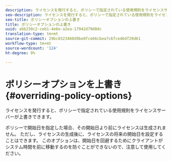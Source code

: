 ```yaml
---
description: ライセンスを発行すると、ポリシーで指定されている使用規則をライセンスサーバーが上書きできます。
seo-description: ライセンスを発行すると、ポリシーで指定されている使用規則をライセンスサーバーが上書きできます。
seo-title: ポリシーオプションの上書き
title: ポリシーオプションの上書き
uuid: abb230c2-ceb1-4e6e-a2ea-17942d79d0dc
translation-type: tm+mt
source-git-commit: 29bc8323460d9be0fce66cbea7c6fce46df20d61
workflow-type: tm+mt
source-wordcount: '124'
ht-degree: 0%

---
```



# ポリシーオプションを上書き{#overriding-policy-options}

ライセンスを発行すると、ポリシーで指定されている使用規則をライセンスサーバーが上書きできます。

ポリシーで開始日を指定した場合、その開始日より前にライセンスは生成されません。 ただし、ライセンスの生成後に、ライセンスの将来の開始日を設定することはできます。 このオプションは、開始日を回避するためにクライアントがシステム時間を前に移動するのを防ぐことができないので、注意して使用してください。
